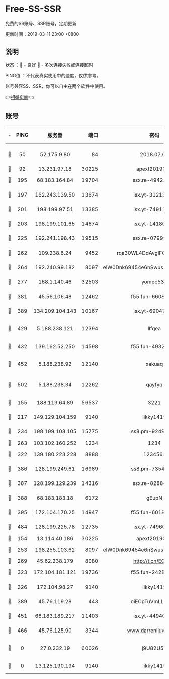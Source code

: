 # Free-SS-SSR

免费的SS账号、SSR账号，定期更新

更新时间：2019-03-11 23:00 +0800

## 说明

状态     ：🙂 - 良好 🙁 - 多次连接失败或连接超时

PING值   ：不代表真实使用中的速度，仅供参考。

账号兼容SS、SSR，你可以自由在两个软件中使用。

👉[扫码页面](https://liesauer.github.io/Free-SS-SSR/)👈

## 账号

|-|PING|服务器|端口|密码|加密方式|区域|
|:----:|:----:|:-----:|-----:|:----:|:----:|:----:|
|🙂|50|52.175.9.80|84|2018.07.07|chacha20-ietf-poly1305|HK|
|🙂|92|13.231.97.18|30225|apext2019006|chacha20|JP|
|🙂|195|68.183.164.84|19704|ssx.re-49422223|aes-256-cfb|US|
|🙂|197|162.243.139.50|13674|isx.yt-31213260|aes-256-cfb|US|
|🙂|201|198.199.97.51|13385|isx.yt-74911301|aes-256-cfb|US|
|🙂|203|198.199.101.65|14674|isx.yt-14180175|aes-256-cfb|US|
|🙂|225|192.241.198.43|19515|ssx.re-07995804|aes-256-cfb|US|
|🙂|262|109.238.6.24|9452|rqa30WL4DdAvgIFG6Fs3znzTa|aes-256-cfb|FR|
|🙂|264|192.240.99.182|8097|eIW0Dnk69454e6nSwuspv9DmS201tQ0D|aes-256-cfb|US|
|🙂|277|168.1.140.46|32503|yompc535|aes-256-cfb|AU|
|🙂|381|45.56.106.48|12462|f55.fun-66086122|aes-256-cfb|US|
|🙂|389|134.209.104.143|10167|isx.yt-69047403|aes-256-cfb|SG|
|🙂|429|5.188.238.121|12394|llfqea|chacha20-ietf-poly1305|BR|
|🙂|432|139.162.52.250|14598|f55.fun-49326639|aes-256-cfb|SG|
|🙂|452|5.188.238.92|12140|xakuaq|chacha20-ietf-poly1305|BR|
|🙂|502|5.188.238.34|12262|qayfyq|chacha20-ietf-poly1305|BR|
|🙂|155|188.119.64.89|56537|3221|aes-256-cfb|RU|
|🙂|217|149.129.104.159|9140|likky1415|aes-256-cfb|HK|
|🙂|234|198.199.108.105|15775|ss8.pm-92495647|aes-256-cfb|US|
|🙂|263|103.102.160.252|1234|1234|rc4-md5|JP|
|🙂|322|139.180.223.228|8888|123456..|aes-256-cfb|JP|
|🙂|386|128.199.249.61|16989|ss8.pm-73548134|aes-256-cfb|SG|
|🙂|387|128.199.129.239|14316|ssx.re-82884853|aes-256-cfb|SG|
|🙂|388|68.183.183.18|6172|gEupN|aes-256-cfb|SG|
|🙂|395|172.104.170.25|14947|f55.fun-60187573|aes-256-cfb|SG|
|🙂|484|128.199.225.78|12735|isx.yt-74960078|aes-256-cfb|SG|
|🙁|154|13.114.40.186|30225|apext2019006|chacha20|JP|
|🙁|253|198.255.103.62|8097|eIW0Dnk69454e6nSwuspv9DmS201tQ0D|aes-256-cfb|US|
|🙁|269|45.62.238.179|8080|http://t.cn/EGJIyrl|rc4-md5|CA|
|🙁|323|172.104.181.121|19736|f55.fun-24285581|aes-256-cfb|SG|
|🙁|326|172.104.98.27|9140|likky1415|aes-256-cfb|JP|
|🙁|389|45.76.119.28|443|oiECpTuVmLLxk4Ts|aes-256-cfb|AU|
|🙁|451|68.183.189.217|11403|isx.yt-44940799|aes-256-cfb|SG|
|🙁|466|45.76.125.90|3344|www.darrenliuwei.com|aes-256-cfb|AU|
|🙁|0|27.0.232.19|60026|j9U82U53|xchacha20-ietf-poly1305|HK|
|🙁|0|13.125.190.194|9140|likky1415|aes-256-cfb|KR|
